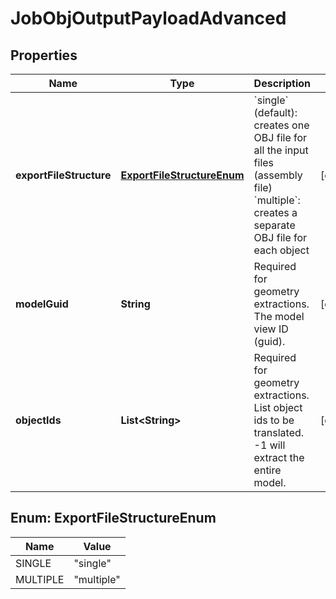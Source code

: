 
# JobObjOutputPayloadAdvanced

## Properties
Name | Type | Description | Notes
------------ | ------------- | ------------- | -------------
**exportFileStructure** | [**ExportFileStructureEnum**](#ExportFileStructureEnum) | &#x60;single&#x60; (default): creates one OBJ file for all the input files (assembly file)  &#x60;multiple&#x60;: creates a separate OBJ file for each object  |  [optional]
**modelGuid** | **String** | Required for geometry extractions. The model view ID (guid). |  [optional]
**objectIds** | **List&lt;String&gt;** | Required for geometry extractions. List object ids to be translated. -1 will extract the entire model.  |  [optional]


<a name="ExportFileStructureEnum"></a>
## Enum: ExportFileStructureEnum
Name | Value
---- | -----
SINGLE | &quot;single&quot;
MULTIPLE | &quot;multiple&quot;



